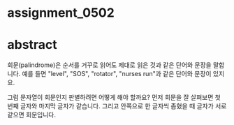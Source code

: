 # assignment_0502


# abstract
회문(palindrome)은 순서를 거꾸로 읽어도 제대로 읽은 것과 같은 단어와 문장을 말합니다. 예를 들면 "level", "SOS", "rotator", "nurses run"과 같은 단어와 문장이 있지요.

그럼 문자열이 회문인지 판별하려면 어떻게 해야 할까요? 먼저 회문을 잘 살펴보면 첫 번째 글자와 마지막 글자가 같습니다. 그리고 안쪽으로 한 글자씩 좁혔을 때 글자가 서로 같으면 회문입니다.

